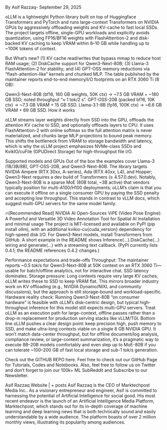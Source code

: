 
By Asif Razzaq- September 29, 2025


oLLM is a lightweight Python library built on top of Huggingface Transformers and PyTorch and runs large-context Transformers on NVIDIA GPUs by aggressively offloading weights and KV-cache to fast local SSDs. The project targets offline, single-GPU workloads and explicitly avoids quantization, using FP16/BF16 weights with FlashAttention-2 and disk-backed KV caching to keep VRAM within 8–10 GB while handling up to ~100K tokens of context.

But What’s new?
(1) KV cache read/writes that bypass mmap to reduce host RAM usage; (2) DiskCache support for Qwen3-Next-80B; (3) Llama-3 FlashAttention-2 for stability; and (4) GPT-OSS memory reductions via “flash-attention-like” kernels and chunked MLP. The table published by the maintainer reports end-to-end memory/I/O footprints on an RTX 3060 Ti (8 GB):

Qwen3-Next-80B (bf16, 160 GB weights, 50K ctx) → ~7.5 GB VRAM + ~180 GB SSD; noted throughput “≈ 1 tok/2 s”.
GPT-OSS-20B (packed bf16, 10K ctx) → ~7.3 GB VRAM + 15 GB SSD.
Llama-3.1-8B (fp16, 100K ctx) → ~6.6 GB VRAM + 69 GB SSD.
How it works


oLLM streams layer weights directly from SSD into the GPU, offloads the attention KV cache to SSD, and optionally offloads layers to CPU. It uses FlashAttention-2 with online softmax so the full attention matrix is never materialized, and chunks large MLP projections to bound peak memory. This shifts the bottleneck from VRAM to storage bandwidth and latency, which is why the oLLM project emphasizes NVMe-class SSDs and KvikIO/cuFile (GPUDirect Storage) for high-throughput file I/O.

Supported models and GPUs
Out of the box the examples cover Llama-3 (1B/3B/8B), GPT-OSS-20B, and Qwen3-Next-80B. The library targets NVIDIA Ampere (RTX 30xx, A-series), Ada (RTX 40xx, L4), and Hopper; Qwen3-Next requires a dev build of Transformers (≥ 4.57.0.dev). Notably, Qwen3-Next-80B is a sparse MoE (80B total, ~3B active) that vendors typically position for multi-A100/H100 deployments; oLLM’s claim is that you can execute it offline on a single consumer GPU by paying the SSD penalty and accepting low throughput. This stands in contrast to vLLM docs, which suggest multi-GPU servers for the same model family.

🔥[Recommended Read] NVIDIA AI Open-Sources ViPE (Video Pose Engine): A Powerful and Versatile 3D Video Annotation Tool for Spatial AI
Installation and minimal usage
The project is MIT-licensed and available on PyPI (pip install ollm), with an additional kvikio-cu{cuda_version} dependency for high-speed disk I/O. For Qwen3-Next models, install Transformers from GitHub. A short example in the README shows Inference(...).DiskCache(...) wiring and generate(...) with a streaming text callback. (PyPI currently lists 0.4.1; the README references 0.4.2 changes.)

Performance expectations and trade-offs
Throughput: The maintainer reports ~0.5 tok/s for Qwen3-Next-80B at 50K context on an RTX 3060 Ti—usable for batch/offline analytics, not for interactive chat. SSD latency dominates.
Storage pressure: Long contexts require very large KV caches; oLLM writes these to SSD to keep VRAM flat. This mirrors broader industry work on KV offloading (e.g., NVIDIA Dynamo/NIXL and community discussions), but the approach is still storage-bound and workload-specific.
Hardware reality check: Running Qwen3-Next-80B “on consumer hardware” is feasible with oLLM’s disk-centric design, but typical high-throughput inference for this model still expects multi-GPU servers. Treat oLLM as an execution path for large-context, offline passes rather than a drop-in replacement for production serving stacks like vLLM/TGI.
Bottom line
oLLM pushes a clear design point: keep precision high, push memory to SSD, and make ultra-long contexts viable on a single 8 GB NVIDIA GPU. It won’t match data-center throughput, but for offline document/log analysis, compliance review, or large-context summarization, it’s a pragmatic way to execute 8B–20B models comfortably and even step up to MoE-80B if you can tolerate ~100–200 GB of fast local storage and sub-1 tok/s generation.

Check out the GITHUB REPO here. Feel free to check out our GitHub Page for Tutorials, Codes and Notebooks. Also, feel free to follow us on Twitter and don’t forget to join our 100k+ ML SubReddit and Subscribe to our Newsletter.



Asif Razzaq
Website |  + posts
Asif Razzaq is the CEO of Marktechpost Media Inc.. As a visionary entrepreneur and engineer, Asif is committed to harnessing the potential of Artificial Intelligence for social good. His most recent endeavor is the launch of an Artificial Intelligence Media Platform, Marktechpost, which stands out for its in-depth coverage of machine learning and deep learning news that is both technically sound and easily understandable by a wide audience. The platform boasts of over 2 million monthly views, illustrating its popularity among audiences.
